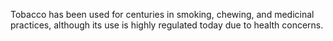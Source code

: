 Tobacco has been used for centuries in smoking, chewing, and medicinal practices, although its use is highly regulated today due to health concerns.